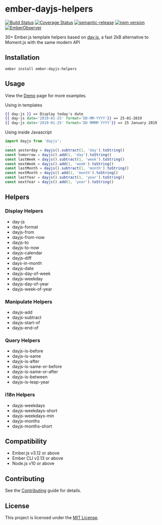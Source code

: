 ember-dayjs-helpers
==============================================================================
[![Build Status](https://img.shields.io/endpoint.svg?url=https%3A%2F%2Factions-badge.atrox.dev%2Frajasegar%2Fember-dayjs-helpers%2Fbadge%3Fref%3Dmaster&style=flat)](https://actions-badge.atrox.dev/rajasegar/ember-dayjs-helpers/goto?ref=master)
[![Coverage Status](https://coveralls.io/repos/github/rajasegar/ember-dayjs-helpers/badge.svg?branch=master)](https://coveralls.io/github/rajasegar/ember-dayjs-helpers?branch=master)
[![semantic-release](https://img.shields.io/badge/%20%20%F0%9F%93%A6%F0%9F%9A%80-semantic--release-e10079.svg)](https://github.com/semantic-release/semantic-release)
[![npm version](http://img.shields.io/npm/v/ember-dayjs-helpers.svg?style=flat)](https://npmjs.org/package/ember-dayjs-helpers "View this project on npm")
[![EmberObserver](http://emberobserver.com/badges/ember-dayjs-helpers.svg?branch=master)](http://emberobserver.com/addons/ember-dayjs-helpers)


30+ Ember.js template helpers based on [day.js](https://day.js.org/en), a fast 2kB alternative to Moment.js with the same modern API

Installation
------------------------------------------------------------------------------

```
ember install ember-dayjs-helpers
```


Usage
------------------------------------------------------------------------------

View the [Demo](https://rajasegar.github.io/ember-dayjs-helpers) page for more examples.

Using in templates
```hbs
{{ day-js }} => Display today's date
{{ day-js date='2019-01-25' format='DD-MM-YYYY'}} => 25-01-2019
{{ day-js date='2019-01-25' format='DD MMMM YYYY'}} => 25 January 2019
```

Using inside Javascript
```js
import dayjs from 'dayjs';
...
const yesterday = dayjs().subtract(1, 'day').toString()
const tomorrow = dayjs().add(1, 'day').toString()
const lastWeek = dayjs().subtract(1, 'week').toString()
const nextWeek = dayjs().add(1, 'week').toString()
const lastMonth = dayjs().subtract(1, 'month').toString()
const nextMonth = dayjs().add(1, 'month').toString()
const lastYear = dayjs().subtract(1, 'year').toString()
const nextYear = dayjs().add(1, 'year').toString()
```

## Helpers

### Display Helpers
- day-js 
- dayjs-format
- dayjs-from
- dayjs-from-now
- dayjs-to
- dayjs-to-now
- dayjs-calendar
- dayjs-diff
- days-in-month
- dayjs-date
- dayjs-day-of-week
- dayjs-weekday
- dayjs-day-of-year
- dayjs-week-of-year

### Manipulate Helpers
- dayjs-add
- dayjs-subtract
- dayjs-start-of
- dayjs-end-of

### Query Helpers
- dayjs-is-before
- dayjs-is-same
- dayjs-is-after
- dayjs-is-same-or-before
- dayjs-is-same-or-after
- dayjs-is-between
- dayjs-is-leap-year

### i18n Helpers
- dayjs-weekdays
- dayjs-weekdays-short
- dayjs-weekdays-min
- dayjs-months
- dayjs-months-short



Compatibility
------------------------------------------------------------------------------

* Ember.js v3.12 or above
* Ember CLI v2.13 or above
* Node.js v10 or above

Contributing
------------------------------------------------------------------------------

See the [Contributing](CONTRIBUTING.md) guide for details.


License
------------------------------------------------------------------------------

This project is licensed under the [MIT License](LICENSE.md).
